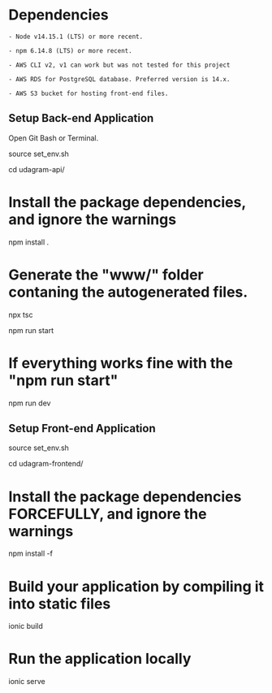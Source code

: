 # Dependencies

```
- Node v14.15.1 (LTS) or more recent. 

- npm 6.14.8 (LTS) or more recent.

- AWS CLI v2, v1 can work but was not tested for this project

- AWS RDS for PostgreSQL database. Preferred version is 14.x.

- AWS S3 bucket for hosting front-end files.

```

## Setup Back-end Application

Open Git Bash or Terminal.

source set_env.sh

cd udagram-api/

# Install the package dependencies, and ignore the warnings
npm install .
# Generate the "www/" folder contaning the autogenerated files.
npx tsc

npm run start
# If everything works fine with the "npm run start"
npm run dev

## Setup Front-end Application

source set_env.sh

cd udagram-frontend/
# Install the package dependencies FORCEFULLY, and ignore the warnings
npm install -f
# Build your application by compiling it into static files
ionic build
# Run the application locally
ionic serve